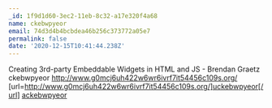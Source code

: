 ```yaml
---
_id: 1f9d1d60-3ec2-11eb-8c32-a17e320f4a68
name: ckebwpyeor
email: 74d3d4b4bcbdea46b256c373772a05e7
permalink: false
date: '2020-12-15T10:41:44.238Z'
---
```

Creating 3rd-party Embeddable Widgets in HTML and JS - Brendan Graetz
ckebwpyeor http://www.g0mcj6uh422w6wr6ivrf7it54456c109s.org/
[url=http://www.g0mcj6uh422w6wr6ivrf7it54456c109s.org/]uckebwpyeor[/url]
<a href="http://www.g0mcj6uh422w6wr6ivrf7it54456c109s.org/">ackebwpyeor</a>
